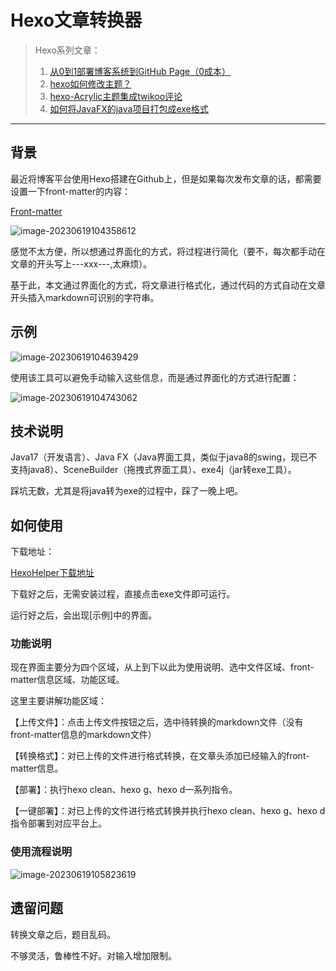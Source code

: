 # Hexo文章转换器

> Hexo系列文章：
>
> 1. [从0到1部署博客系统到GitHub Page（0成本）](https://yamonc.github.io/2023/06/13/%E4%BB%8E0%E5%88%B01%E9%83%A8%E7%BD%B2%E5%8D%9A%E5%AE%A2%E7%B3%BB%E7%BB%9F%E5%88%B0Github-Page/)
> 2. [hexo如何修改主题？](https://yamonc.github.io/2023/06/13/hexo%E5%A6%82%E4%BD%95%E4%BF%AE%E6%94%B9%E4%B8%BB%E9%A2%98/)
> 3. [hexo-Acrylic主题集成twikoo评论](https://yamonc.github.io/2023/06/13/hexo-Acrylic%E4%B8%BB%E9%A2%98%E9%9B%86%E6%88%90twikoo%E8%AF%84%E8%AE%BA/)
> 4. [如何将JavaFX的java项目打包成exe格式](https://yamonc.github.io/2023/06/16/%E5%A6%82%E4%BD%95%E5%B0%86java%E9%A1%B9%E7%9B%AE%E6%89%93%E5%8C%85%E6%88%90exe%E6%A0%BC%E5%BC%8F/)

---------

## 背景

最近将博客平台使用Hexo搭建在Github上，但是如果每次发布文章的话，都需要设置一下front-matter的内容：

[Front-matter](https://hexo.io/zh-cn/docs/front-matter)

![image-20230619104358612](https://markdown-image-bed.oss-cn-beijing.aliyuncs.com/202306191043672.png)

感觉不太方便，所以想通过界面化的方式，将过程进行简化（要不，每次都手动在文章的开头写上---xxx---,太麻烦）。

基于此，本文通过界面化的方式，将文章进行格式化，通过代码的方式自动在文章开头插入markdown可识别的字符串。

## 示例

![image-20230619104639429](https://markdown-image-bed.oss-cn-beijing.aliyuncs.com/202306191046466.png)

使用该工具可以避免手动输入这些信息，而是通过界面化的方式进行配置：

![image-20230619104743062](https://markdown-image-bed.oss-cn-beijing.aliyuncs.com/202306191047100.png)

## 技术说明

Java17（开发语言）、Java FX（Java界面工具，类似于java8的swing，现已不支持java8）、SceneBuilder（拖拽式界面工具）、exe4j（jar转exe工具）。

踩坑无数，尤其是将java转为exe的过程中，踩了一晚上吧。

## 如何使用

下载地址：

[HexoHelper下载地址](https://gh.api.99988866.xyz/https://github.com/yamonc/hexoHelper/releases/download/V0.0.1/hexoHelper.exe)

下载好之后，无需安装过程，直接点击exe文件即可运行。

运行好之后，会出现[示例]中的界面。

### 功能说明

现在界面主要分为四个区域，从上到下以此为使用说明、选中文件区域、front-matter信息区域、功能区域。

这里主要讲解功能区域：

【上传文件】：点击上传文件按钮之后，选中待转换的markdown文件（没有front-matter信息的markdown文件）

【转换格式】：对已上传的文件进行格式转换，在文章头添加已经输入的front-matter信息。

【部署】：执行hexo clean、hexo g、hexo d一系列指令。

【一键部署】：对已上传的文件进行格式转换并执行hexo clean、hexo g、hexo d指令部署到对应平台上。

### 使用流程说明

![image-20230619105823619](https://markdown-image-bed.oss-cn-beijing.aliyuncs.com/202306191058659.png)

## 遗留问题

转换文章之后，题目乱码。

不够灵活，鲁棒性不好。对输入增加限制。

